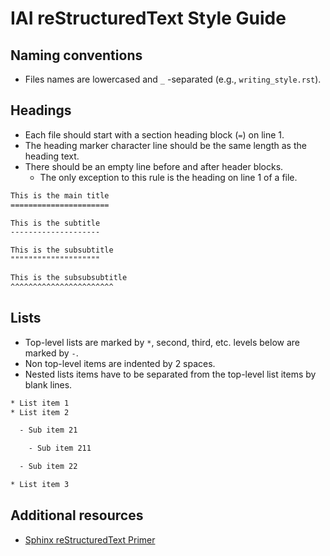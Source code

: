 # IAI reStructuredText Style Guide

## Naming conventions

  * Files names are lowercased and `_` -separated (e.g., `writing_style.rst`).

## Headings

  * Each file should start with a section heading block (`=`) on line 1.
  * The heading marker character line should be the same length as the heading text.
  * There should be an empty line before and after header blocks.
    - The only exception to this rule is the heading on line 1 of a file.

```rst
This is the main title
======================

This is the subtitle
--------------------

This is the subsubtitle
""""""""""""""""""""

This is the subsubsubtitle
^^^^^^^^^^^^^^^^^^^^^^^

```

## Lists

  * Top-level lists are marked by `*`, second, third, etc. levels below are marked by `-`.
  * Non top-level items are indented by 2 spaces.
  * Nested lists items have to be separated from the top-level list items by blank lines.

```rst
* List item 1
* List item 2

  - Sub item 21

    - Sub item 211

  - Sub item 22

* List item 3
```

## Additional resources

  * [Sphinx reStructuredText Primer](https://www.sphinx-doc.org/en/master/usage/restructuredtext/basics.html)
